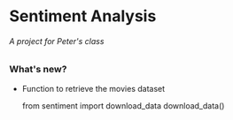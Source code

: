 # Sentiment Analysis
###### A project for Peter's class

### What's new?

- Function to retrieve the movies dataset

	from sentiment import download_data
	download_data()
